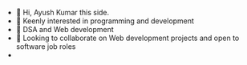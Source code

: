 - 👋 Hi, Ayush Kumar this side.
- 👀 Keenly interested in programming and development
- 🌱 DSA and Web development
- 💞️ Looking to collaborate on Web development projects and open to software job roles
- 


<!---
ayushkumar-mnnit/ayushkumar-mnnit is a ✨ special ✨ repository because its `README.md` (this file) appears on your GitHub profile.
You can click the Preview link to take a look at your changes.
--->
